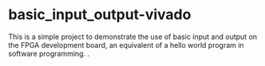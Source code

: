 # basic_input_output-vivado
This is a simple project to demonstrate the use of basic input and output on the FPGA development board, an equivalent of a hello world program in software programming. .
